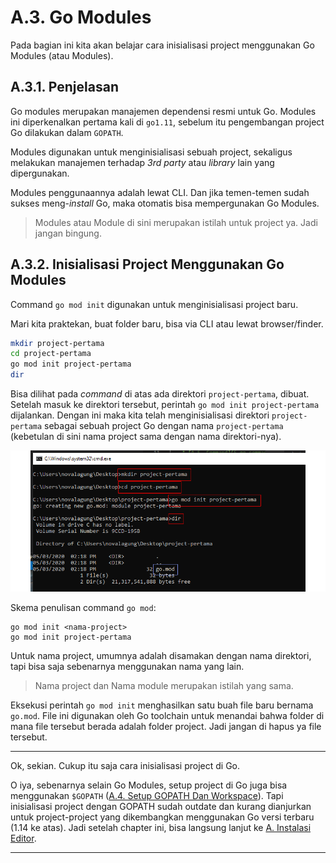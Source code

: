 # A.3. Go Modules

Pada bagian ini kita akan belajar cara inisialisasi project menggunakan Go Modules (atau Modules).

## A.3.1. Penjelasan

Go modules merupakan manajemen dependensi resmi untuk Go. Modules ini diperkenalkan pertama kali di `go1.11`, sebelum itu pengembangan project Go dilakukan dalam `GOPATH`.

Modules digunakan untuk menginisialisasi sebuah project, sekaligus melakukan manajemen terhadap *3rd party* atau *library* lain yang dipergunakan.

Modules penggunaannya adalah lewat CLI. Dan jika temen-temen sudah sukses meng-*install* Go, maka otomatis bisa mempergunakan Go Modules.

> Modules atau Module di sini merupakan istilah untuk project ya. Jadi jangan bingung.

## A.3.2. Inisialisasi Project Menggunakan Go Modules

Command `go mod init` digunakan untuk menginisialisasi project baru.

Mari kita praktekan, buat folder baru, bisa via CLI atau lewat browser/finder.

```bash
mkdir project-pertama
cd project-pertama
go mod init project-pertama
dir
```

Bisa dilihat pada *command* di atas ada direktori `project-pertama`, dibuat. Setelah masuk ke direktori tersebut, perintah `go mod init project-pertama` dijalankan. Dengan ini maka kita telah menginisialisasi direktori `project-pertama` sebagai sebuah project Go dengan nama `project-pertama` (kebetulan di sini nama project sama dengan nama direktori-nya).

![Init project](images/A_go_modules_1_initmodule.png)

Skema penulisan command `go mod`:

```
go mod init <nama-project>
go mod init project-pertama
```

Untuk nama project, umumnya adalah disamakan dengan nama direktori, tapi bisa saja sebenarnya menggunakan nama yang lain.

> Nama project dan Nama module merupakan istilah yang sama.

Eksekusi perintah `go mod init` menghasilkan satu buah file baru bernama `go.mod`. File ini digunakan oleh Go toolchain untuk menandai bahwa folder di mana file tersebut berada adalah folder project. Jadi jangan di hapus ya file tersebut.

---

Ok, sekian. Cukup itu saja cara inisialisasi project di Go.

O iya, sebenarnya selain Go Modules, setup project di Go juga bisa menggunakan `$GOPATH` ([A.4. Setup GOPATH Dan Workspace](/A-gopath-dan-workspace.html)). Tapi inisialisasi project dengan GOPATH sudah outdate dan kurang dianjurkan untuk project-project yang dikembangkan menggunakan Go versi terbaru (1.14 ke atas). Jadi setelah chapter ini, bisa langsung lanjut ke [A. Instalasi Editor](/A-instalasi-editor.html).

---


